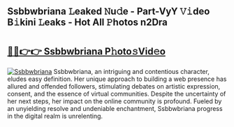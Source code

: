 ## Ssbbwbriana 𝙻eaked 𝙽u𝚍e - Part-VyY 𝚅𝚒deo B𝚒kini 𝙻eaks - Hot All 𝙿hotos n2Dra

# <h2><a href="http://ld7h2xl.urlbe.top/?page=Ssbbwbriana">🔗🔗👉👉 Ssbbwbriana P𝚑oto𝚜Vid𝚎o</a></h2>

[![Ssbbwbriana](https://i.imgur.com/eBuTRDB.gif)](http://ld7h2xl.urlbe.top/?page=Ssbbwbriana)
Ssbbwbriana, an intriguing and contentious character, eludes easy definition. Her unique approach to building a web presence has allured and offended followers, stimulating debates on artistic expression, consent, and the essence of virtual communities. Despite the uncertainty of her next steps, her impact on the online community is profound. Fueled by an unyielding resolve and undeniable enchantment, Ssbbwbriana progress in the digital realm is unrelenting.
